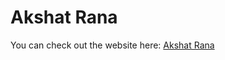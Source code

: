 # Akshat Rana

You can check out the website here: [Akshat Rana](https://akshatranagithub.github.io/akshatrana/)

